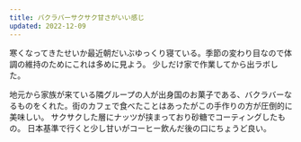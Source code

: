 ```yaml
---
title: バクラバーサクサク甘さがいい感じ
updated: 2022-12-09
---
```


寒くなってきたせいか最近朝だいぶゆっくり寝ている。季節の変わり目なので体調の維持のためにこれは多めに見よう。
少しだけ家で作業してから出ラボした。

地元から家族が来ている隣グループの人が出身国のお菓子である、バクラバーなるものをくれた。街のカフェで食べたことはあったがこの手作りの方が圧倒的に美味しい。
サクサクした層にナッツが挟まっており砂糖でコーティングしたもの。
日本基準で行くと少し甘いがコーヒー飲んだ後の口にちょうど良い。
